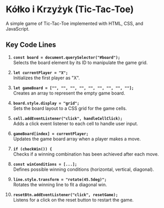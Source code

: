 # Kółko i Krzyżyk (Tic-Tac-Toe)

A simple game of Tic-Tac-Toe implemented with HTML, CSS, and JavaScript.

## Key Code Lines

1. **`const board = document.querySelector("#board");`**  
   Selects the board element by its ID to manipulate the game grid.

2. **`let currentPlayer = "X";`**  
   Initializes the first player as "X".

3. **`let gameBoard = ["", "", "", "", "", "", "", "", ""];`**  
   Creates an array to represent the empty game board.

4. **`board.style.display = "grid";`**  
   Sets the board layout to a CSS grid for the game cells.

5. **`cell.addEventListener("click", handleCellClick);`**  
   Adds a click event listener to each cell to handle user input.

6. **`gameBoard[index] = currentPlayer;`**  
   Updates the game board array when a player makes a move.

7. **`if (checkWin()) {`**  
   Checks if a winning combination has been achieved after each move.

8. **`const winConditions = [...];`**  
   Defines possible winning conditions (horizontal, vertical, diagonal).

9. **`line.style.transform = "rotate(45.5deg)";`**  
   Rotates the winning line to fit a diagonal win.

10. **`resetBtn.addEventListener("click", resetGame);`**  
   Listens for a click on the reset button to restart the game.
